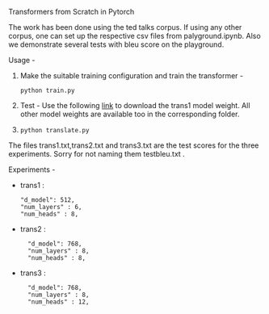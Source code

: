Transformers from Scratch in Pytorch

The work has been done using the ted talks corpus. If using any other corpus, one can set up the respective csv files from palyground.ipynb. Also we demonstrate several tests with bleu score on the playground.

Usage - 
1. Make the suitable training configuration and train the transformer -
   ```
   python train.py
   ```

2. Test - Use the following [link](https://iiitaphyd-my.sharepoint.com/:u:/g/personal/souvik_ghosh_students_iiit_ac_in/ESr0VzFJ9-9Hta4U27FcFl4Bj0nLfeoWyAhOHCsosCIVFQ?e=6KG4s3) to download the trans1 model weight. All other model weights are available too in the corresponding folder.
3. 
   ```
   python translate.py
   ```

The files trans1.txt,trans2.txt and trans3.txt are the test scores for the three experiments. Sorry for not naming them testbleu.txt .

Experiments - 

- trans1 :
  ```
  "d_model": 512,
  "num_layers" : 6,
  "num_heads" : 8,
  ```

- trans2 :
  ```
    "d_model": 768,
    "num_layers" : 8,
    "num_heads" : 8,
    ```

- trans3 :
  ```
    "d_model": 768,
    "num_layers" : 8,
    "num_heads" : 12,
```

